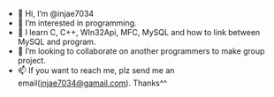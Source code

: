 - 👋 Hi, I’m @injae7034
- 👀 I’m interested in programming.
- 🌱 I learn C, C++, WIn32Api, MFC, MySQL and how to link between MySQL and program.
- 💞️ I’m looking to collaborate on another programmers to make group project.
- 📫 If you want to reach me, plz send me an email(injae7034@gamail.com). Thanks^^ 

<!---
injae7034/injae7034 is a ✨ special ✨ repository because its `README.md` (this file) appears on your GitHub profile.
You can click the Preview link to take a look at your changes.
--->
